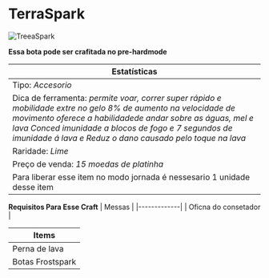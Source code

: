 # TerraSpark


![TreeaSpark](https://github.com/user-attachments/assets/d8bb6969-5ee4-4444-a334-d0e480910a7a)

 **Essa bota pode ser crafitada no pre-hardmode**
 
| Estatísticas | 
|----------|
| Tipo: *Accesorio* |
| Dica de ferramenta: *permite voar, correr super rápido e mobilidade extre no gelo 8% de aumento na velocidade de movimento oferece a habilidadede andar sobre as águas, mel e lava Conced imunidade a blocos de fogo e 7 segundos de imunidade á lava e Reduz o dano causado pelo toque na lava* |
| Raridade: *Lime* |
| Preço de venda: *15 moedas de platinha* | 
| Para liberar esse item no modo jornada é nessesario 1 unidade desse item |


**Requisitos Para Esse Craft**
| Messas |
|-------------|
| Oficna do consetador |

| Items |
|----------|
| Perna de lava |
| Botas Frostspark |
 

 
